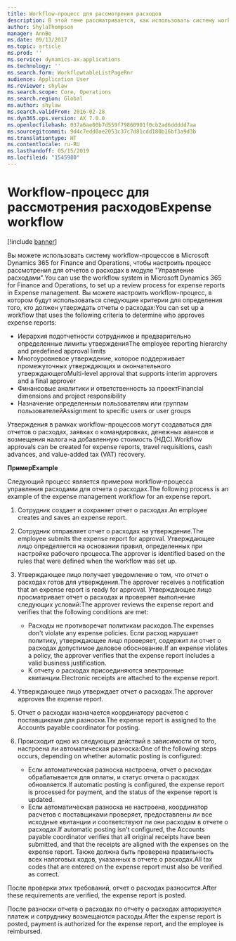 ```yaml
---
title: Workflow-процесс для рассмотрения расходов
description: В этой теме рассматривается, как использовать систему workflow-процессов Microsoft Dynamics 365 for Finance and Operations для настройки процесса рассмотрения отчетов о расходах в модуле "Управление расходами".
author: ShylaThompson
manager: AnnBe
ms.date: 09/13/2017
ms.topic: article
ms.prod: ''
ms.service: dynamics-ax-applications
ms.technology: ''
ms.search.form: WorkflowtableListPageRnr
audience: Application User
ms.reviewer: shylaw
ms.search.scope: Core, Operations
ms.search.region: Global
ms.author: shylaw
ms.search.validFrom: 2016-02-28
ms.dyn365.ops.version: AX 7.0.0
ms.openlocfilehash: 037a6ae00b7d559f79860901f0cb2ad6ddddd7aa
ms.sourcegitcommit: 9d4c7edd0ae2053c37c7d81cdd180b16bf3a9d3b
ms.translationtype: HT
ms.contentlocale: ru-RU
ms.lasthandoff: 05/15/2019
ms.locfileid: "1545980"
---
```

# <a name="expense-workflow"></a><span data-ttu-id="edeac-103">Workflow-процесс для рассмотрения расходов</span><span class="sxs-lookup"><span data-stu-id="edeac-103">Expense workflow</span></span>

[!include [banner](../includes/banner.md)]

<span data-ttu-id="edeac-104">Вы можете использовать систему workflow-процессов в Microsoft Dynamics 365 for Finance and Operations, чтобы настроить процесс рассмотрения для отчетов о расходах в модуле "Управление расходами".</span><span class="sxs-lookup"><span data-stu-id="edeac-104">You can use the workflow system in Microsoft Dynamics 365 for Finance and Operations, to set up a review process for expense reports in Expense management.</span></span> <span data-ttu-id="edeac-105">Вы можете настроить workflow-процесс, в котором будут использоваться следующие критерии для определения того, кто должен утверждать отчеты о расходах:</span><span class="sxs-lookup"><span data-stu-id="edeac-105">You can set up a workflow that uses the following criteria to determine who approves expense reports:</span></span>

- <span data-ttu-id="edeac-106">Иерархия подотчетности сотрудников и предварительно определенные лимиты утверждения</span><span class="sxs-lookup"><span data-stu-id="edeac-106">The employee reporting hierarchy and predefined approval limits</span></span>
- <span data-ttu-id="edeac-107">Многоуровневое утверждение, которое поддерживает промежуточных утверждающих и окончательного утверждающего</span><span class="sxs-lookup"><span data-stu-id="edeac-107">Multi-level approval that supports interim approvers and a final approver</span></span>
- <span data-ttu-id="edeac-108">Финансовые аналитики и ответственность за проект</span><span class="sxs-lookup"><span data-stu-id="edeac-108">Financial dimensions and project responsibility</span></span>
- <span data-ttu-id="edeac-109">Назначение определенным пользователям или группам пользователей</span><span class="sxs-lookup"><span data-stu-id="edeac-109">Assignment to specific users or user groups</span></span>

<span data-ttu-id="edeac-110">Утверждения в рамках workflow-процессов могут создаваться для отчетов о расходах, заявках о командировках, денежных авансов и возмещения налога на добавленную стоимость (НДС).</span><span class="sxs-lookup"><span data-stu-id="edeac-110">Workflow approvals can be created for expense reports, travel requisitions, cash advances, and value-added tax (VAT) recovery.</span></span>

<span data-ttu-id="edeac-111">**Пример**</span><span class="sxs-lookup"><span data-stu-id="edeac-111">**Example**</span></span>

<span data-ttu-id="edeac-112">Следующий процесс является примером workflow-процесса управления расходами для отчета о расходах.</span><span class="sxs-lookup"><span data-stu-id="edeac-112">The following process is an example of the expense management workflow for an expense report.</span></span>

1. <span data-ttu-id="edeac-113">Сотрудник создает и сохраняет отчет о расходах.</span><span class="sxs-lookup"><span data-stu-id="edeac-113">An employee creates and saves an expense report.</span></span>
2. <span data-ttu-id="edeac-114">Сотрудник отправляет отчет о расходах на утверждение.</span><span class="sxs-lookup"><span data-stu-id="edeac-114">The employee submits the expense report for approval.</span></span> <span data-ttu-id="edeac-115">Утверждающее лицо определяется на основании правил, определенных при настройке рабочего процесса.</span><span class="sxs-lookup"><span data-stu-id="edeac-115">The approver is identified based on the rules that were defined when the workflow was set up.</span></span>
3. <span data-ttu-id="edeac-116">Утверждающее лицо получает уведомление о том, что отчет о расходах готов для утверждения.</span><span class="sxs-lookup"><span data-stu-id="edeac-116">The approver receives a notification that an expense report is ready for approval.</span></span> <span data-ttu-id="edeac-117">Утверждающее лицо просматривает отчет о расходах и проверяет выполнение следующих условий:</span><span class="sxs-lookup"><span data-stu-id="edeac-117">The approver reviews the expense report and verifies that the following conditions are met:</span></span>

    - <span data-ttu-id="edeac-118">Расходы не противоречат политикам расходов.</span><span class="sxs-lookup"><span data-stu-id="edeac-118">The expenses don't violate any expense policies.</span></span> <span data-ttu-id="edeac-119">Если расход нарушает политику, утверждающее лицо проверяет, содержит ли отчет о расходах допустимое деловое обоснование.</span><span class="sxs-lookup"><span data-stu-id="edeac-119">If an expense violates a policy, the approver verifies that the expense report includes a valid business justification.</span></span>
    - <span data-ttu-id="edeac-120">К отчету о расходах присоединяются электронные квитанции.</span><span class="sxs-lookup"><span data-stu-id="edeac-120">Electronic receipts are attached to the expense report.</span></span>

4. <span data-ttu-id="edeac-121">Утверждающее лицо утверждает отчет о расходах.</span><span class="sxs-lookup"><span data-stu-id="edeac-121">The approver approves the expense report.</span></span>
5. <span data-ttu-id="edeac-122">Отчет о расходах назначается координатору расчетов с поставщиками для разноски.</span><span class="sxs-lookup"><span data-stu-id="edeac-122">The expense report is assigned to the Accounts payable coordinator for posting.</span></span>
6. <span data-ttu-id="edeac-123">Происходит одно из следующих действий в зависимости от того, настроена ли автоматическая разноска:</span><span class="sxs-lookup"><span data-stu-id="edeac-123">One of the following steps occurs, depending on whether automatic posting is configured:</span></span>

    - <span data-ttu-id="edeac-124">Если автоматическая разноска настроена, отчет о расходах обрабатывается для оплаты, и статус отчета о расходах обновляется.</span><span class="sxs-lookup"><span data-stu-id="edeac-124">If automatic posting is configured, the expense report is processed for payment, and the status of the expense report is updated.</span></span>
    - <span data-ttu-id="edeac-125">Если автоматическая разноска не настроена, координатор расчетов с поставщиками проверяет, предоставлены ли все исходные квитанции и соответствуют ли они расходам в отчете о расходах.</span><span class="sxs-lookup"><span data-stu-id="edeac-125">If automatic posting isn't configured, the Accounts payable coordinator verifies that all original receipts have been submitted, and that the receipts are aligned with the expenses on the expense report.</span></span> <span data-ttu-id="edeac-126">Также должна быть проверена правильность всех налоговых кодов, указанных в отчете о расходах.</span><span class="sxs-lookup"><span data-stu-id="edeac-126">All tax codes that are entered on the expense report must also be verified as correct.</span></span>

<span data-ttu-id="edeac-127">После проверки этих требований, отчет о расходах разносится.</span><span class="sxs-lookup"><span data-stu-id="edeac-127">After these requirements are verified, the expense report is posted.</span></span>

<span data-ttu-id="edeac-128">После разноски отчета о расходах по отчету о расходах авторизуется платеж и сотруднику возмещаются расходы.</span><span class="sxs-lookup"><span data-stu-id="edeac-128">After the expense report is posted, payment is authorized for the expense report, and the employee is reimbursed.</span></span>

